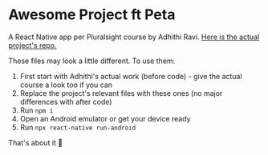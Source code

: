 # Awesome Project ft Peta
A React Native app per Pluralsight course by Adhithi Ravi. [Here is the actual project's repo.](https://github.com/adhithiravi/React-Native-Component-Playbook)

These files may look a little different. To use them:

1. First start with Adhithi's actual work (before code) - give the actual course a look too if you can
2. Replace the project's relevant files with these ones (no major differences with after code)
3. Run `npm i`
4. Open an Android emulator or get your device ready
5. Run `npx react-native run-android`

That's about it 🤔


